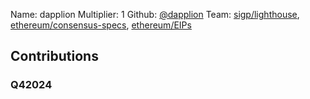 Name: dapplion
Multiplier: 1
Github: [@dapplion](https://github.com/dapplion)
Team: [sigp/lighthouse](https://github.com/sigp/lighthouse/pulls?q=author%3Adapplion), [ethereum/consensus-specs](https://github.com/ethereum/consensus-specs/pulls?q=author%3Adapplion), [ethereum/EIPs](https://github.com/ethereum/EIPs/pulls?q=author%3Adapplion)

## Contributions
### Q42024
